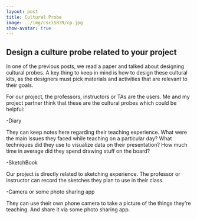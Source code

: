 ```yaml
---
layout: post
title: Cultural Probe
image: ../img/csci5839/cp.jpg
show-avatar: true
---
```

## Design a culture probe related to your project


In one of the previous posts, we read a paper and talked about designing cultural probes. A key thing to keep in mind is how to design these cultural kits, as the designers must pick materials and activities that are relevant to their goals. 

For our project, the professors, instructors or TAs are the users. Me and my project partner think that these are the cultural probes which could be helpful:

-Diary

They can keep notes here regarding their teaching experience. What were the main issues they faced while teaching on a particular day? What techniques did they use to visualize data on their presentation? How much time in average did they spend drawing stuff on the board?

-SketchBook

Our project is directly related to sketching experience. The professor or instructor can record the sketches they plan to use in their class. 

-Camera or some photo sharing app

They can use their own phone camera to take a picture of the things they're teaching. And share it via some photo sharing app.